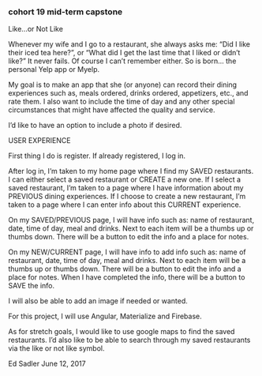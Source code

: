 ### cohort 19 mid-term capstone

Like...or Not Like

 
Whenever my wife and I go to a restaurant, she always asks me: “Did I like their iced tea here?”, or “What did I get the last time that I liked or didn’t like?” It never fails. Of course I can’t remember either. So is born… the personal Yelp app or Myelp.
 
My goal is to make an app that she (or anyone) can record their dining experiences such as, meals ordered, drinks ordered, appetizers, etc., and rate them. I also want to include the time of day and any other special circumstances that might have affected the quality and service.
 
I’d like to have an option to include a photo if desired.
 
USER EXPERIENCE
 
First thing I do is register. If already registered, I log in.
 
After log in, I’m taken to my home page where I find my SAVED restaurants. I can either select a saved restaurant or CREATE a new one. If I select a saved restaurant, I’m taken to a page where I have information about my PREVIOUS dining experiences. If I choose to create a new restaurant, I’m taken to a page where I can enter info about this CURRENT experience.
 
On my SAVED/PREVIOUS page, I will have info such as: name of restaurant, date, time of day, meal and drinks. Next to each item will be a thumbs up or thumbs down. There will be a button to edit the info and a place for notes.
 
On my NEW/CURRENT page, I will have info to add info such as: name of restaurant, date, time of day, meal and drinks. Next to each item will be a thumbs up or thumbs down. There will be a button to edit the info and a place for notes. When I have completed the info, there will be a button to SAVE the info.
 
I will also be able to add an image if needed or wanted.
 
For this project, I will use Angular, Materialize and Firebase.
 
As for stretch goals, I would like to use google maps to find the saved restaurants. I’d also like to be able to search through my saved restaurants via the like or not like symbol.


Ed Sadler
June 12, 2017